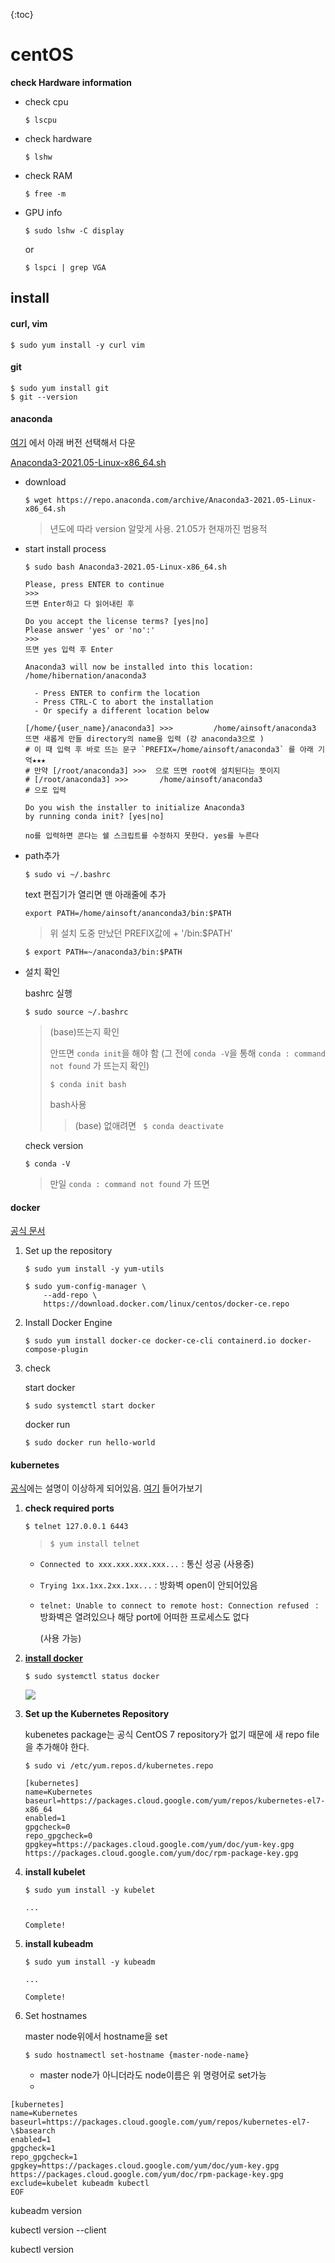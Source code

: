 {:toc}



# centOS



**check Hardware information**

- check cpu

  ```
  $ lscpu
  ```

  

- check hardware

  ```
  $ lshw
  ```

  

- check RAM

  ```
  $ free -m
  ```

  

- GPU info

  ```
  $ sudo lshw -C display
  ```

  or

  ```
  $ lspci | grep VGA
  ```

  



## install



#### curl, vim

```
$ sudo yum install -y curl vim
```



#### git

```
$ sudo yum install git
$ git --version
```





#### anaconda

[여기](https://repo.anaconda.com/archive/) 에서 아래 버전 선택해서 다운

[Anaconda3-2021.05-Linux-x86_64.sh](https://repo.anaconda.com/archive/Anaconda3-2021.05-Linux-x86_64.sh)

- download 

  ```
  $ wget https://repo.anaconda.com/archive/Anaconda3-2021.05-Linux-x86_64.sh
  ```

  > 년도에 따라 version 알맞게 사용. 	21.05가 현재까진 범용적

- start install process

  ```
  $ sudo bash Anaconda3-2021.05-Linux-x86_64.sh
  ```

  ```
  Please, press ENTER to continue
  >>> 
  뜨면 Enter하고 다 읽어내린 후 
  ```

  ```
  Do you accept the license terms? [yes|no]
  Please answer 'yes' or 'no':'
  >>> 
  뜨면 yes 입력 후 Enter
  ```

  ```
  Anaconda3 will now be installed into this location:
  /home/hibernation/anaconda3
  
    - Press ENTER to confirm the location
    - Press CTRL-C to abort the installation
    - Or specify a different location below
  
  [/home/{user_name}/anaconda3] >>> 		/home/ainsoft/anaconda3
  뜨면 새롭게 만들 directory의 name을 입력 (걍 anaconda3으로 )
  # 이 때 입력 후 바로 뜨는 문구 `PREFIX=/home/ainsoft/anaconda3` 를 아래 기억★★★
  # 만약 [/root/anaconda3] >>>  으로 뜨면 root에 설치된다는 뜻이지
  # [/root/anaconda3] >>> 		/home/ainsoft/anaconda3
  # 으로 입력
  ```

  ```
  Do you wish the installer to initialize Anaconda3
  by running conda init? [yes|no]
  
  no를 입력하면 콘다는 쉘 스크립트를 수정하지 못한다. yes를 누른다
  ```

- path추가

  ```
  $ sudo vi ~/.bashrc
  ```

  text 편집기가 열리면 맨 아래줄에 추가

  ```
  export PATH=/home/ainsoft/ananconda3/bin:$PATH
  ```

  > 위 설치 도중 만났던 PREFIX값에 + '/bin:$PATH'    

  ```
  $ export PATH=~/anaconda3/bin:$PATH
  ```

  

- 설치 확인

  bashrc 실행

  ```
  $ sudo source ~/.bashrc
  ```

  > (base)뜨는지 확인
  >
  > 안뜨면 `conda init`을 해야 함 (그 전에 `conda -V`을 통해 `conda : command not found` 가 뜨는지 확인)
  >
  > ```
  > $ conda init bash
  > ```
  >
  > bash사용
  >
  > > (base) 없애려면 ` $ conda deactivate`

  check version

  ```
  $ conda -V 
  ```

  > 만일 `conda : command not found` 가 뜨면



#### docker

[공식 문서](https://docs.docker.com/engine/install/centos/)

1. Set up the repository

   ```
   $ sudo yum install -y yum-utils
   ```

   ```
   $ sudo yum-config-manager \
       --add-repo \
       https://download.docker.com/linux/centos/docker-ce.repo
   ```

   

2. Install Docker Engine

   ```
   $ sudo yum install docker-ce docker-ce-cli containerd.io docker-compose-plugin
   ```

   

3. check

   start docker

   ```
   $ sudo systemctl start docker
   ```

   docker run

   ```
   $ sudo docker run hello-world
   ```



#### kubernetes

[공식](https://kubernetes.io/docs/setup/production-environment/tools/kubeadm/install-kubeadm/)에는 설명이 이상하게 되어있음. [여기](https://www.hostafrica.co.za/blog/new-technologies/install-kubernetes-delpoy-cluster-centos-7/) 들어가보기

1. **check required ports**

   ```
   $ telnet 127.0.0.1 6443
   ```

   > ```
   > $ yum install telnet
   > ```

   - `Connected to xxx.xxx.xxx.xxx...` : 통신 성공 (사용중)

   - `Trying 1xx.1xx.2xx.1xx...` : 방화벽 open이 안되어있음

   - `telnet: Unable to connect to remote host: Connection refused ` : 방화벽은 열려있으나 해당 port에 어떠한 프로세스도 없다

     (사용 가능)

2. **[install docker](#docker)**

   ```
   $ sudo systemctl status docker
   ```

   ![](https://www.hostafrica.co.za/blog/wp-content/uploads/2020/05/How-to-Install-Docker-on-Linux-and-Windows_html_m4671b902.png)

3. **Set up the Kubernetes Repository**

   kubenetes package는 공식 CentOS 7 repository가 없기 때문에 새 repo file을 추가해야 한다. 

   ```
   $ sudo vi /etc/yum.repos.d/kubernetes.repo
   ```

   ```
   [kubernetes]
   name=Kubernetes
   baseurl=https://packages.cloud.google.com/yum/repos/kubernetes-el7-x86_64
   enabled=1
   gpgcheck=0
   repo_gpgcheck=0
   gpgkey=https://packages.cloud.google.com/yum/doc/yum-key.gpg https://packages.cloud.google.com/yum/doc/rpm-package-key.gpg
   ```

4. **install kubelet**

   ```
   $ sudo yum install -y kubelet
   ```

   ```
   ...
   
   Complete!
   ```

5. **install kubeadm**

   ```
   $ sudo yum install -y kubeadm
   ```

   ```
   ...
   
   Complete!
   ```

6. Set hostnames

   master node위에서 hostname을 set

   ```
   $ sudo hostnamectl set-hostname {master-node-name}
   ```

   - master node가 아니더라도 node이름은 위 명령어로 set가능
   - 



```
[kubernetes]
name=Kubernetes
baseurl=https://packages.cloud.google.com/yum/repos/kubernetes-el7-\$basearch
enabled=1
gpgcheck=1
repo_gpgcheck=1
gpgkey=https://packages.cloud.google.com/yum/doc/yum-key.gpg https://packages.cloud.google.com/yum/doc/rpm-package-key.gpg
exclude=kubelet kubeadm kubectl
EOF
```



kubeadm version

kubectl version --client

kubectl version